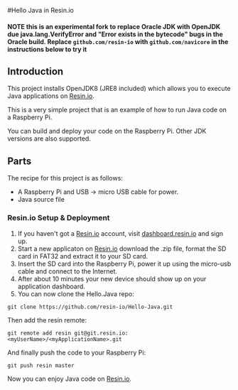 #Hello Java in Resin.io

#### NOTE this is an experimental fork to replace Oracle JDK with OpenJDK due java.lang.VerifyError and "Error exists in the bytecode" bugs in the Oracle build. Replace `github.com/resin-io` with `github.com/navicore` in the instructions below to try it

## Introduction

This project installs OpenJDK8 (JRE8 included) which allows you to execute Java applications on [Resin.io](http://resin.io).

This is a very simple project that is an example of how to run Java code on a Raspberry Pi.

You can build and deploy your code on the Raspberry Pi. Other JDK versions are also supported.

## Parts

The recipe for this project is as follows:
* A Raspberry Pi and USB -> micro USB cable for power.
* Java source file

### Resin.io Setup & Deployment

1. If you haven't got a [Resin.io](http://resin.io) account, visit [dashboard.resin.io](http://alpha.resin.io) and sign up.
1. Start a new applicaton on [Resin.io](http://resin.io) download the .zip file, format the SD card in FAT32 and extract it to your SD card.
1. Insert the SD card into the Raspberry Pi, power it up using the micro-usb cable and connect to the Internet.
1. After about 10 minutes your new device should show up on your application dashboard.
1. You can now clone the Hello.Java repo:

`git clone https://github.com/resin-io/Hello-Java.git`

Then add the resin remote:

`git remote add resin git@git.resin.io:<myUserName>/<myApplicationName>.git`

And finally push the code to your Raspberry Pi:

`git push resin master`

Now you can enjoy Java code on [Resin.io](http://resin.io).
